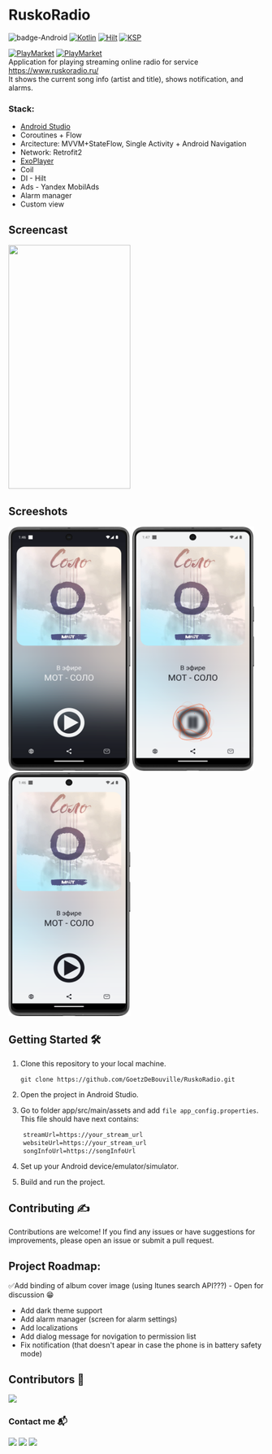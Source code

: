 # RuskoRadio

![badge-Android](https://img.shields.io/badge/Platform-Android-brightgreen?logo=android&style=plastic)
[![Kotlin](https://img.shields.io/badge/Kotlin-1.9.22-blue.svg?style=plastic&logo=kotlin)](https://kotlinlang.org)
[![Hilt](https://img.shields.io/badge/Hilt-2.49-red.svg?style=plastic&logo=Hilt)](https://dagger.dev/hilt/)
[![KSP](https://img.shields.io/badge/KSP-blueviolet?style=plastic)](https://kotlinlang.org/docs/ksp-overview.html)

[![PlayMarket](https://img.shields.io/badge/GooglePlay-green.svg?style=plastic&logo=googleplay)](https://play.google.com/store/apps/details?id=com.prosto.ruskoradio) [![PlayMarket](https://img.shields.io/badge/Rustore-blue.svg?style=plastic&logo=Rustore)](https://apps.rustore.ru/app/com.prosto.ruskoradio)
<br>
Application for playing streaming online radio for service https://www.ruskoradio.ru/
<br>
It shows the current song info (artist and title), shows notification, and alarms.
<br>

### Stack: 
- [Android Studio](https://developer.android.com/studio/intro)
- Coroutines + Flow
- Arcitecture: MVVM+StateFlow, Single Activity + Android Navigation
- Network: Retrofit2
- [ExoPlayer](https://exoplayer.dev/)
- Coil
- DI - Hilt
- Ads - Yandex MobilAds
- Alarm manager
- Custom view

## Screencast 
<img src="./screenshots/000screencast.gif" width="240" height="480"> 

## Screeshots
<img src="./screenshots/001screenshot.png" width="240" height="480"> <img src="./screenshots/002screenshot.png" width="240" height="480"> <img src="./screenshots/003screenshot.png" width="240" height="480"> 

## Getting Started 🛠

1. Clone this repository to your local machine.
    ```text
    git clone https://github.com/GoetzDeBouville/RuskoRadio.git
    ```

2. Open the project in Android Studio.
   
3. Go to folder app/src/main/assets and add `file app_config.properties`. This file should have next contains:
```text
    streamUrl=https://your_stream_url
    websiteUrl=https://your_stream_url
    songInfoUrl=https://songInfoUrl
```
4. Set up your Android device/emulator/simulator.

5. Build and run the project.


## Contributing :writing_hand:

Contributions are welcome! If you find any issues or have suggestions for improvements, please open an issue or submit a pull request.

## Project Roadmap:
✅Add binding of album cover image (using Itunes search API???) - Open for discussion 😁
- Add dark theme support
- Add alarm manager (screen for alarm settings)
- Add localizations
- Add dialog message for novigation to permission list
- Fix notification (that doesn't apear in case the phone is in battery safety mode)

## Contributors 📢

<a href="https://github.com/GoetzDeBouville/RuskoRadio/graphs/contributors">
    <img src="https://contrib.rocks/image?repo=GoetzDeBouville/RuskoRadio"/>
</a>

### Contact me  📬

<p align="left">

[![](https://img.shields.io/badge/LinkedIn-0077B5?style=for-the-badge&logo=linkedin&logoColor=white)](https://www.linkedin.com/in/aleksey-zinchenko-9b3760252/)
[![](https://img.shields.io/badge/Telegram-0077B5?style=for-the-badge&logo=telegram&logoColor=white)](https://t.me/heoderer)
[![](https://img.shields.io/badge/Facebook-0077B5?style=for-the-badge&logo=facebook&logoColor=white)](https://www.facebook.com/double.conscience)
</p>
